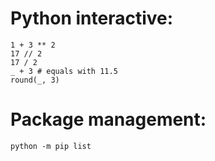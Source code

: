 # Python interactive:
```
1 + 3 ** 2
17 // 2
17 / 2
_ + 3 # equals with 11.5
round(_, 3)
```

# Package management:
```
python -m pip list
```
